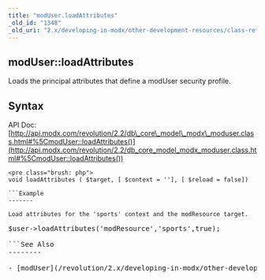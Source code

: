 ```yaml
---
title: "modUser.loadAttributes"
_old_id: "1348"
_old_uri: "2.x/developing-in-modx/other-development-resources/class-reference/moduser/moduser.loadattributes"
---
```


modUser::loadAttributes
-----------------------

Loads the principal attributes that define a modUser security profile.

Syntax
------

API Doc: [http://api.modx.com/revolution/2.2/db\_core\_model\_modx\_moduser.class.html#%5CmodUser::loadAttributes()](http://api.modx.com/revolution/2.2/db_core_model_modx_moduser.class.html#%5CmodUser::loadAttributes())

```
<pre class="brush: php">
void loadAttributes ( $target, [ $context = ''], [ $reload = false])

```Example
-------

Load attributes for the 'sports' context and the modResource target.

```
<pre class="brush: php">
$user->loadAttributes('modResource','sports',true);

```See Also
--------

- [modUser](/revolution/2.x/developing-in-modx/other-development-resources/class-reference/moduser "modUser")